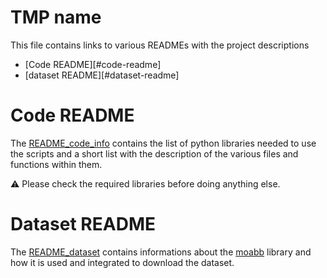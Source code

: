 # TMP name
This file contains links to various READMEs with the project descriptions

* [Code README][#code-readme]
* [dataset README][#dataset-readme]

# Code README
The [README_code_info](README/README_code_info.md) contains the list of python libraries needed to use the scripts and a short list with the description of the various files and functions within them.

⚠️  Please check the required libraries before doing anything else.

# Dataset README
The [README_dataset](README/README_dataset.md) contains informations about the [moabb](http://moabb.neurotechx.com/docs/index.html) library and how it is used and integrated to download the dataset.
